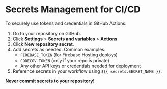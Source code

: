 # Secrets Management for CI/CD

To securely use tokens and credentials in GitHub Actions:

1. Go to your repository on GitHub.
2. Click **Settings** > **Secrets and variables** > **Actions**.
3. Click **New repository secret**.
4. Add secrets as needed. Common examples:
   - `FIREBASE_TOKEN` (for Firebase Hosting deploys)
   - `CODECOV_TOKEN` (only if your repo is private)
   - Any other API keys or credentials needed for deployment
5. Reference secrets in your workflow using `${{ secrets.SECRET_NAME }}`.

**Never commit secrets to your repository!**
